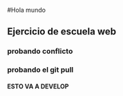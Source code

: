 #Hola mundo
## Ejercicio de escuela web 
### probando conflicto
### probando el git pull
#### ESTO VA A DEVELOP

